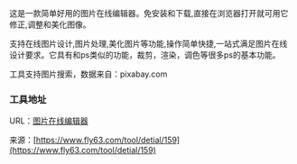 这是一款简单好用的图片在线编辑器。免安装和下载,直接在浏览器打开就可用它修正,调整和美化图像。

支持在线图片设计,图片处理,美化图片等功能,操作简单快捷,一站式满足图片在线设计要求。它具有和ps类似的功能，裁剪，渲染，调色等很多ps的基本功能。

工具支持图片搜索，数据来自：pixabay.com

### 工具地址
URL：[图片在线编辑器](https://www.fly63.com/tool/imgedit/)

来源：[https://www.fly63.com/tool/detial/159](https://www.fly63.com/tool/detial/159)
